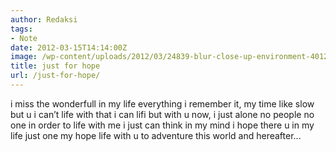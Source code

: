 ```yaml
---
author: Redaksi
tags:
- Note
date: 2012-03-15T14:14:00Z
image: /wp-content/uploads/2012/03/24839-blur-close-up-environment-401213.jpg
title: just for hope
url: /just-for-hope/
---
```


i miss the wonderfull in my life everything i remember it, my time like slow but u i can&#8217;t life with that i can lifi but with u now, i just alone no people no one in order to life with me i just can think in my mind i hope there u in my life just one my hope life with u to adventure this world and hereafter...